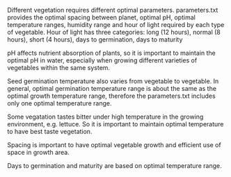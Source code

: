 Different vegetation requires different optimal parameters. parameters.txt provides the optimal spacing between planet, optimal pH, optimal temperature ranges, humidity range and hour of light required by each type of vegetable. Hour of light has three categories: long (12 hours), normal (8 hours), short (4 hours), days to germination, days to maturity

pH affects nutrient absorption of plants, so it is important to maintain the optimal pH in water, especially when growing different varieties of vegetables within the same system.

Seed germination temperature also varies from vegetable to vegetable. In general, optimal germination temperature range is about the same as the optimal growth temperature range, therefore the parameters.txt includes only one optimal temperature range.

Some vegatation tastes bitter under high temperature in the growing environment, e.g. lettuce. So it is important to maintain optimal temperature to have best taste vegetation.

Spacing is important to have optimal vegetable growth and efficient use of space in growth area.

Days to germination and maturity are based on optimal temperature range.
